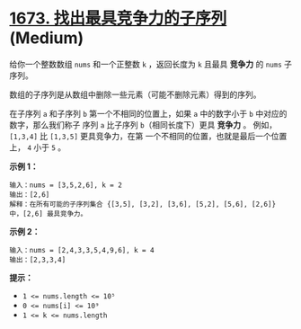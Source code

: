 # [1673. 找出最具竞争力的子序列][link] (Medium)

[link]: https://leetcode.cn/problems/find-the-most-competitive-subsequence/

给你一个整数数组 `nums` 和一个正整数 `k` ，返回长度为 `k` 且最具 **竞争力** 的 `nums` 子序列。

数组的子序列是从数组中删除一些元素（可能不删除元素）得到的序列。

在子序列 `a` 和子序列 `b` 第一个不相同的位置上，如果 `a` 中的数字小于 `b` 中对应的数字，那么我们称子
序列 `a` 比子序列 `b`（相同长度下）更具 **竞争力** 。 例如， `[1,3,4]` 比 `[1,3,5]` 更具竞争力，在第
一个不相同的位置，也就是最后一个位置上， `4` 小于 `5` 。

**示例 1：**

```
输入：nums = [3,5,2,6], k = 2
输出：[2,6]
解释：在所有可能的子序列集合 {[3,5], [3,2], [3,6], [5,2], [5,6], [2,6]} 中，[2,6] 最具竞争力。
```

**示例 2：**

```
输入：nums = [2,4,3,3,5,4,9,6], k = 4
输出：[2,3,3,4]
```

**提示：**

- `1 <= nums.length <= 10⁵`
- `0 <= nums[i] <= 10⁹`
- `1 <= k <= nums.length`
